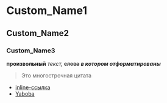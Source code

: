 # Custom_Name1
## Custom_Name2
### Custom_Name3

**произвольный** *текст,* ~~слова~~ ***в котором отформатированы***

> Это
> многострочная
> цитата

- [inline-ссылка](https://github.com)
- [Yaboba](https://github.com/Yaboba)
